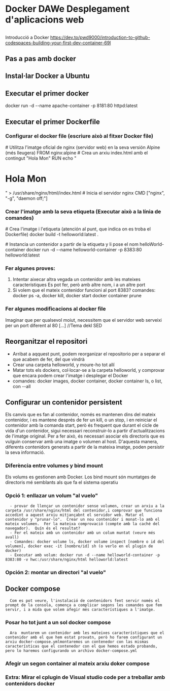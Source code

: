 # Docker DAWe Desplegament d'aplicacions web
##
Introducció a Docker
https://dev.to/pwd9000/introduction-to-github-codespaces-building-your-first-dev-container-69l

## Pas a pas amb docker

## Instal·lar Docker a Ubuntu

## Executar el primer docker
   docker run -d --name apache-container -p 8181:80 httpd:latest

## Executar el primer Dockerfile

   ### Configurar el docker file (escriure això al fitxer Docker file)
   \# Utilitza l'imatge oficial de nginx (servidor web) en la seva versión Alpine (més lleugera)
   FROM nginx:alpine
   \# Crea un arxiu index.html amb el contingut "Hola Mon"
   RUN echo "<h1>Hola Mon</h1>" > /usr/share/nginx/html/index.html
   \# Inicia el servidor nginx
   CMD ["nginx", "-g", "daemon off;"]

   ### Crear l'imatge amb la seva etiqueta (Executar això a la línia de comandes)

   \# Crea l'imatge i l'etiqueta (atención al punt, que indica on es troba el Dockerfile)
   docker build -t helloworld:latest .

   \# Instancia un contenidor a partir de la etiqueta y li pose el nom helloWorld-container
   docker run -d --name helloworld-container -p 8383:80 helloworld:latest

   ### Fer algunes proves:
   1. Intentar aixecar altra vegada un contenidor amb les mateixes característiques
      Es pot fer, però amb altre nom, i a un altre port
   2. Si volem que el mateix contenidor funcioni al port 8383?
      comandes: docker ps -a, docker kill, docker start docker container prune

   ### Fer algunes modificacions al docker file
   Imaginar que per qualsevol moiut, necessitem que el servidor web serveixi per un port diferent al 80
   [...] //Tema dekl SED 

## Reorganitzar el repositori
   - Arribat a aqquest punt, podem reorganizar el repositorio per a separar el que acabem de fer, del que vindrà
   - Crear una carpeta helloworld, y moure-ho tot allí
   - Matar tots els dockers, col·locar-se a la carpeta helloworld, y comprovar que encara podem crear l'imatge i desplegar el Docker
   - comandes: docker images, docker container, docker container ls, o list, con --all

## Configurar un contenidor persistent
Els canvis que es fan al contenidor, només es mantenen dins del mateix contenidor, i es mantene després de fer un kill, o un stop, i en reiniciar el contenidor amb la comanda start, però és frequent que durant el cicle de vida d'un contenidor, sigui necessari reconstruir-lo a partir d'actualitzacions de l'imatge original.  Per a fer això, és necessari asociar els directoris que es vulguin conservar amb una imatge o volumen al host.  D'aquesta manera, diferents contenidors generats a partir de la mateixa imatge, poden persistir la seva informació.  

### Diferència entre volumes y bind mount
   Els volums es gestionen amb Docker.
   Los bind mount són muntatges de directoris mé semblants als que fa el sistema operatiu
   ### Opció 1: enllazar un volum "al vuelo"
      - provar de llençar un contenidor sense volumen, crear un arxiu a la carpeta /usr/share/nginx/html del contenidor,i comprovar que funciona accedint a aquest arxiu mitjançabnt el servidor web. Matar el contenidor y "prunar-lo".  Crear un nou contenidor i monat-lo amb el mateix volumen.  Fer la mateixa comprovació (compte amb la caché del navegador).  Quín és el resultat?
      - Fer el mateix amb un contenidor amb un colum muntat (veure més avall)
      - Comandes: docker volume ls, docker volume inspect [nombre o id del volumen], docker exec -it [nombre/id] sh (o verlo en el plugin de docker)
      - Executar amb volum: docker run -d --name helloworld-container -p 8383:80 -v hwc:/usr/share/nginx/html helloworld:latest
   ### Opción 2: montar un directori "al vuelo"

   ## Docker compose
      Com es pot veure, l'instalació de contenidors fent servir només el prompt de la consola, comença a complicar segons les comandes que fem servir, i a mida que volem afegir més característiques a l'imatge.

   ### Posar ho tot junt a un sol docker compose
      Ara  muntarem un contenidor amb les mateixes característiques que el contenidor amb el que hem estat provatn, però ho farem configurant un arxiu docker-compose.ymlmontaremos un contenedor con las mismas características que el contenedor con el que hemos estado probando, pero lo haremos configurando un archivo docker-compose.yml

   ### Afegir un segon container al mateix arxiu doker compose
   ### Extra: Mirar el cplugin de Visual studio code per a treballar amb contenidors docker



